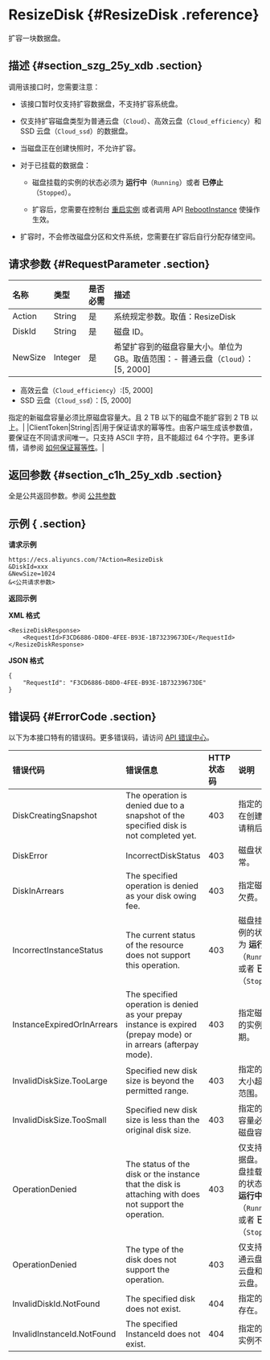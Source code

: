 # ResizeDisk {#ResizeDisk .reference}

扩容一块数据盘。

## 描述 {#section_szg_25y_xdb .section}

调用该接口时，您需要注意：

-   该接口暂时仅支持扩容数据盘，不支持扩容系统盘。

-   仅支持扩容磁盘类型为普通云盘（`Cloud`）、高效云盘（`Cloud_efficiency`）和 SSD 云盘（`Cloud_ssd`）的数据盘。

-   当磁盘正在创建快照时，不允许扩容。

-   对于已挂载的数据盘：

    -   磁盘挂载的实例的状态必须为 **运行中**（`Running`）或者 **已停止**（`Stopped`）。

    -   扩容后，您需要在控制台 [重启实例](../../../../../cn.zh-CN/用户指南/实例/重启实例.md#) 或者调用 API [RebootInstance](cn.zh-CN/API参考/实例/RebootInstance.md#) 使操作生效。

-   扩容时，不会修改磁盘分区和文件系统，您需要在扩容后自行分配存储空间。


## 请求参数 {#RequestParameter .section}

|名称|类型|是否必需|描述|
|:-|:-|:---|:-|
|Action|String|是|系统规定参数。取值：ResizeDisk|
|DiskId|String|是|磁盘 ID。|
|NewSize|Integer|是|希望扩容到的磁盘容量大小。单位为 GB。取值范围：-   普通云盘（`Cloud`）：\[5, 2000\]
-   高效云盘（`Cloud_efficiency`）:\[5, 2000\]
-   SSD 云盘（`Cloud_ssd`）：\[5, 2000\]

指定的新磁盘容量必须比原磁盘容量大。且 2 TB 以下的磁盘不能扩容到 2 TB 以上。|
|ClientToken|String|否|用于保证请求的幂等性。由客户端生成该参数值，要保证在不同请求间唯一。只支持 ASCII 字符，且不能超过 64 个字符。更多详情，请参阅 [如何保证幂等性](cn.zh-CN/API参考/附录/如何保证幂等性.md#)。|

## 返回参数 {#section_c1h_25y_xdb .section}

全是公共返回参数。参阅 [公共参数](cn.zh-CN/API参考/HTTP调用方式/公共参数.md#commonResponseParameters)

## 示例 { .section}

**请求示例** 

```
https://ecs.aliyuncs.com/?Action=ResizeDisk
&DiskId=xxx
&NewSize=1024
&<公共请求参数>
```

**返回示例** 

**XML 格式**

```
<ResizeDiskResponse>
    <RequestId>F3CD6886-D8D0-4FEE-B93E-1B73239673DE</RequestId>
</ResizeDiskResponse>
```

 **JSON 格式** 

```
{
    "RequestId": "F3CD6886-D8D0-4FEE-B93E-1B73239673DE"
}
```

## 错误码 {#ErrorCode .section}

以下为本接口特有的错误码。更多错误码，请访问 [API 错误中心](https://error-center.aliyun.com/status/product/Ecs)。

|错误代码|错误信息|HTTP 状态码|说明|
|:---|:---|:-------|:-|
|DiskCreatingSnapshot|The operation is denied due to a snapshot of the specified disk is not completed yet.|403|指定的磁盘正在创建快照，请稍后再试。|
|DiskError|IncorrectDiskStatus|403|磁盘状态异常。|
|DiskInArrears|The specified operation is denied as your disk owing fee.|403|指定磁盘已经欠费。|
|IncorrectInstanceStatus|The current status of the resource does not support this operation.|403|磁盘挂载的实例的状态必须为 **运行中**（`Running`）或者 **已停止**（`Stopped`）。|
|InstanceExpiredOrInArrears|The specified operation is denied as your prepay instance is expired \(prepay mode\) or in arrears \(afterpay mode\).|403|指定磁盘挂载的实例已过期。|
|InvalidDiskSize.TooLarge|Specified new disk size is beyond the permitted range.|403|指定的新磁盘大小超出取值范围。|
|InvalidDiskSize.TooSmall|Specified new disk size is less than the original disk size.|403|指定的新磁盘容量必须比原磁盘容量大。|
|OperationDenied|The status of the disk or the instance that the disk is attaching with does not support the operation.|403|仅支持扩容数据盘。或者磁盘挂载的实例的状态必须为 **运行中**（`Running`）或者 **已停止**（`Stopped`）。|
|OperationDenied|The type of the disk does not support the operation.|403|仅支持扩容普通云盘、高效云盘和 SSD 云盘。|
|InvalidDiskId.NotFound|The specified disk does not exist.|404|指定的磁盘不存在。|
|InvalidInstanceId.NotFound|The specified InstanceId does not exist.|404|指定的 ECS 实例不存在。|

